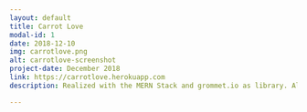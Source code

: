 ```yaml
---
layout: default
title: Carrot Love
modal-id: 1
date: 2018-12-10
img: carrotlove.png
alt: carrotlove-screenshot
project-date: December 2018
link: https://carrotlove.herokuapp.com
description: Realized with the MERN Stack and grommet.io as library. Also Google Login and the Open Farm API are integrated. This is the final project of the Ironhack Bootcamp, I realized it with a partner and we had 8 days of time.

---
```



